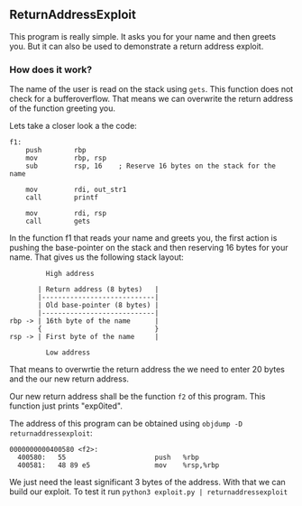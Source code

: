 ## ReturnAddressExploit

This program is really simple. It asks you for your name and then greets you.
But it can also be used to demonstrate a return address exploit.

### How does it work?

The name of the user is read on the stack using `gets`. This function does not
check for a bufferoverflow. That means we can overwrite the return address of
the function greeting you.

Lets take a closer look a the code:

```
f1:
    push        rbp
    mov         rbp, rsp
    sub         rsp, 16    ; Reserve 16 bytes on the stack for the name

    mov         rdi, out_str1
    call        printf

    mov         rdi, rsp
    call        gets
```

In the function f1 that reads your name and greets you, the first action is
pushing the base-pointer on the stack and then reserving 16 bytes for your
name. That gives us the following stack layout:

```
         High address

       | Return address (8 bytes)   |
       |----------------------------|
       | Old base-pointer (8 bytes) |
       |----------------------------|
rbp -> | 16th byte of the name      |
       {                            }
rsp -> | First byte of the name     |        

         Low address
```

That means to overwrtie the return address the we need to enter 20 bytes and
the our new return address.

Our new return address shall be the function `f2` of this program. This function
just prints "exp0ited".

The address of this program can be obtained using
`objdump -D returnaddressexploit`:

```
0000000000400580 <f2>:
  400580:	55                   	push   %rbp
  400581:	48 89 e5             	mov    %rsp,%rbp
```

We just need the least significant 3 bytes of the address. With that we can
build our exploit. To test it run `python3 exploit.py | returnaddressexploit`
